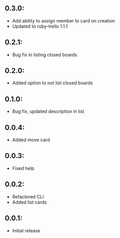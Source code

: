 ## 0.3.0:

* Add ability to assign member to card on creation
* Updated to ruby-trello 1.1.1

## 0.2.1:

* Bug fix in listing closed boards

## 0.2.0:

* Added option to not list closed boards

## 0.1.0:

* Bug fix, updated description in list

## 0.0.4:

* Added move card

## 0.0.3:

* Fixed help

## 0.0.2:

* Refactored CLI
* Added list cards

## 0.0.1:

* Initial release
